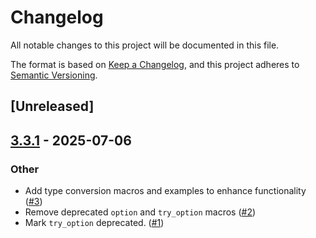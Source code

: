 # Changelog

All notable changes to this project will be documented in this file.

The format is based on [Keep a Changelog](https://keepachangelog.com/en/1.0.0/),
and this project adheres to [Semantic Versioning](https://semver.org/spec/v2.0.0.html).

## [Unreleased]

## [3.3.1](https://github.com/jmjoy/helper/compare/v3.3.0...v3.3.1) - 2025-07-06

### Other

- Add type conversion macros and examples to enhance functionality ([#3](https://github.com/jmjoy/helper/pull/3))
- Remove deprecated `option` and `try_option` macros ([#2](https://github.com/jmjoy/helper/pull/2))
- Mark `try_option` deprecated. ([#1](https://github.com/jmjoy/helper/pull/1))
